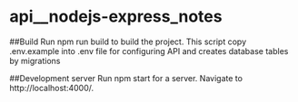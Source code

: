 # api__nodejs-express_notes

##Build
Run npm run build to build the project. This script copy .env.example into .env file for configuring API and creates database tables by migrations

##Development server
Run npm start for a server. Navigate to http://localhost:4000/.
